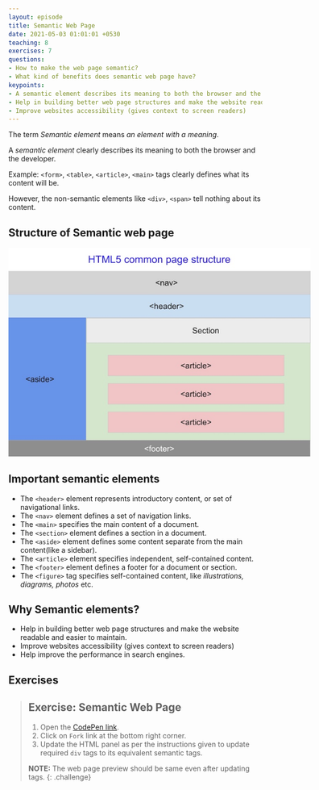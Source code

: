 ```yaml
---
layout: episode
title: Semantic Web Page
date: 2021-05-03 01:01:01 +0530
teaching: 8
exercises: 7
questions:
- How to make the web page semantic?
- What kind of benefits does semantic web page have?
keypoints:
- A semantic element describes its meaning to both the browser and the developer.
- Help in building better web page structures and make the website readable and easier to maintain.
- Improve websites accessibility (gives context to screen readers)
---
```


The term _Semantic element_ means _an element with a meaning_.

A _semantic element_ clearly describes its meaning to both the browser and the developer.

Example: `<form>`, `<table>`, `<article>`, `<main>` tags clearly defines what its content will be.

However, the non-semantic elements like `<div>`, `<span>` tell nothing about its content.

## Structure of Semantic web page

<img class="embed-img" src="./assets/img/html5.jpg" alt="HTML5" style="max-width: 600px;height:auto;">

## Important semantic elements

- The `<header>` element represents introductory content, or set of navigational links.
- The `<nav>` element defines a set of navigation links.
- The `<main>` specifies the main content of a document.
- The `<section>` element defines a section in a document.
- The `<aside>` element defines some content separate from the main content(like a sidebar).
- The `<article>` element specifies independent, self-contained content.
- The `<footer>` element defines a footer for a document or section.
- The `<figure>` tag specifies self-contained content, like _illustrations, diagrams, photos_ etc.

## Why Semantic elements?

- Help in building better web page structures and make the website readable and easier to maintain.
- Improve websites accessibility (gives context to screen readers)
- Help improve the performance in search engines.

## Exercises

> ## Exercise: Semantic Web Page
>
> 1. Open the <a href="https://codepen.io/itgurukula/pen/QWpwQJb" target="_blank">CodePen link</a>.
> 2. Click on `Fork` link at the bottom right corner.
> 3. Update the HTML panel as per the instructions given to update required `div` tags to its equivalent semantic tags.
>
> __NOTE:__ The web page preview should be same even after updating tags.
{: .challenge}
